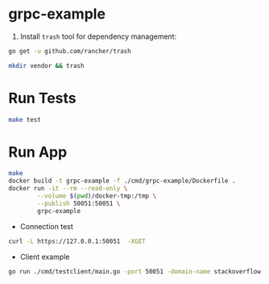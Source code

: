 # grpc-example
1. Install `trash` tool for dependency management:
```sh
go get -u github.com/rancher/trash
```
```sh
mkdir vendor && trash
```
# Run Tests
```bash
make test
```

# Run App
```bash
make
docker build -t grpc-example -f ./cmd/grpc-example/Dockerfile .
docker run -it --rm --read-only \
        --volume $(pwd)/docker-tmp:/tmp \
        --publish 50051:50051 \
        grpc-example
```
* Connection test
```bash
curl -L https://127.0.0.1:50051  -XGET
```

* Client example
```bash
go run ./cmd/testclient/main.go -port 50051 -domain-name stackoverflow.com
```
